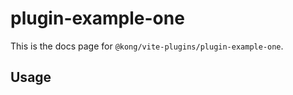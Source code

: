 # plugin-example-one

This is the docs page for `@kong/vite-plugins/plugin-example-one`.

## Usage

<!-- Usage example -->

